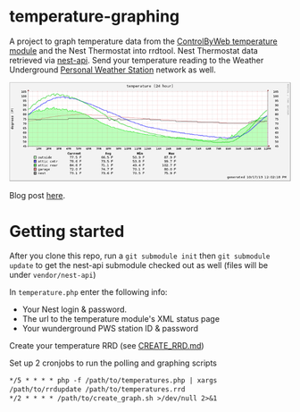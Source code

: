 temperature-graphing
====================
A project to graph temperature data from the [ControlByWeb temperature module](http://www.controlbyweb.com/temperature/) and the Nest Thermostat into rrdtool. Nest Thermostat data retrieved via [nest-api](https://github.com/gboudreau/nest-api). Send your temperature reading to the Weather Underground [Personal Weather Station](http://www.wunderground.com/weatherstation/about.asp) network as well.

![Sample 24 hour graph](hourly_graph.png)

Blog post [here](http://www.normyee.net/blog/2013/10/10/graphing-temperatures-from-1-wire-sensors-and-the-nest-thermostat-in-rrdtool/).


Getting started
===============
After you clone this repo, run a `git submodule init` then `git submodule update` to get the nest-api submodule checked out as well (files will be under `vendor/nest-api`)


In `temperature.php` enter the following info:

* Your Nest login & password.
* The url to the temperature module's XML status page
* Your wunderground PWS station ID & password

Create your temperature RRD (see [CREATE_RRD.md](CREATE_RRD.md))

Set up 2 cronjobs to run the polling and graphing scripts
```
*/5 * * * * php -f /path/to/temperatures.php | xargs /path/to/rrdupdate /path/to/temperatures.rrd
*/2 * * * * /path/to/create_graph.sh >/dev/null 2>&1
```
